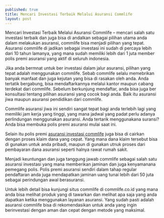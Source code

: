```yaml
---
published: true
title: Mencari Investasi Terbaik Melalui Asuransi Commlife
layout: post
---
```

Mencari Investasi Terbaik Melalui Asuransi Commlife – mencari salah satu investasi terbaik dan juga bisa di andalkan sebagai pilihan utama anda dalam melakukan asuransi, commlife bisa menjadi pilihan yang tepat. Asuransi commlife di jadikan sebagai investasi ini sudah di percaya lebih dari 10 tahun lamanya, yang mana sudah memiliki lebih dari 1 juta member polis premi asuransi yang aktif di seluruh indonesia.

Jika anda bermnat untuk ber investasi dalam jalur asuransi, pilihan yang tepat adalah menggunakan commlife. Sebab commlife selalu memebrikan banyak manfaat dan juga kejutan yang bisa di rasakan oleh anda. Anda tertatik bergabung, bisa mendaftarkannya melalui kantor maupun cabang terdekat dari commlife. Sebelum berkunjung mendaftar, anda bisa juga ber konsultasi tentang pilihan asuransi yang cocok bagi anda. Baik itu asuransi jiwa maupun asuransi pendidikan dari commlife.

Commlife asuransi jiwa ini sendiri sangat tepat bagi anda terlebih lagi yang memiliki jam kerja yang tinggi, yang mana jadwal yang padat perlu adanya perlindungan menggunakan asuransi. Anda tertarik menggunakana suransi? Anda bisa membuka polis premi asuransi mulai saat ini.

Selain itu polis premi <a href="http://www.commlife.co.id/Company/Company-Profile/Vision-and-Values">asuransi investasi commlife</a> juga bisa di cairkan dengan proses klaim dana yang cepat. Yang mana dana klaim tersebut bisa di gunakan untuk anda pribadi, maupun di gunakan utnuk proses dari pembayaran dana asuransi seperti halnya rawat rumah sakit.

Menjadi keuntungan dan juga tanggung jawab commlife sebagai salah satu asuransi investasi yang mana memberikan jaminan dan juga kenyamanana pemegang polis. Polis premi asuransi sendiri dalam tahap regular pendaftaran anda juga mendapatkan jaminan uang tunai lebih dari 50 juta sebagai perindungan awal berasuransi.

Untuk lebih detail bisa kunjungi situs commlife di commlife.co.id yang mana anda bisa melihat produk yang di tawarkan dan melihat apa saja yang anda dapatkan ketika menggunakan layanan asuransi. Yang sudah pasti adalah asuransi commlife bisa di rekomendasikan untuk anda yang ingin berinvestasi dengan aman dan cepat dengan metode yang maksimal.
